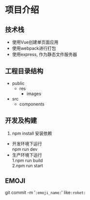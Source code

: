 # 项目介绍
## 技术栈  
- 使用Vue创建单页面应用 
- 使用webpack进行打包
- 使用express, 作为静态文件服务器

## 工程目录结构

- public  
  - res 
    - images
- src 
  - components 

## 开发及构建
1. npm install 安装依赖

- 开发环境下运行  
   npm run dev
- 生产环境下运行  
   1.npm run build  
   2.npm run start   


## EMOJI
git commit -m '`:emoji_name:`'
like`:roket:`